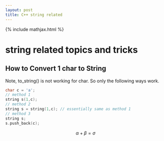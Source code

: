 ```yaml
---
layout: post
title: C++ string related
---
```


{% include mathjax.html %}

# string related topics and tricks

## How to Convert 1 char to String

Note, to_string() is not working for char. So only the following ways work.

```c++
char c = 'a';
// method 1
string s(1,c);
// method 2
string s = string(1,c); // essentially same as method 1
// method 3
string s;
s.push_back(c);
```

$$\alpha + \beta = \sigma$$
